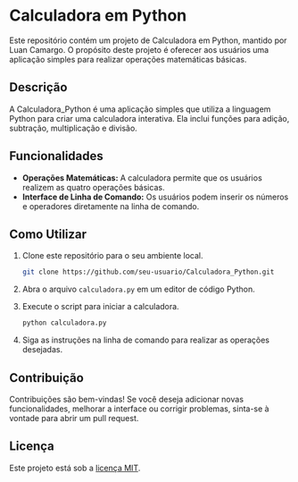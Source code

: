 # Calculadora em Python

Este repositório contém um projeto de Calculadora em Python, mantido por Luan Camargo. O propósito deste projeto é oferecer aos usuários uma aplicação simples para realizar operações matemáticas básicas.

## Descrição

A Calculadora_Python é uma aplicação simples que utiliza a linguagem Python para criar uma calculadora interativa. Ela inclui funções para adição, subtração, multiplicação e divisão.

## Funcionalidades

- **Operações Matemáticas:** A calculadora permite que os usuários realizem as quatro operações básicas.
- **Interface de Linha de Comando:** Os usuários podem inserir os números e operadores diretamente na linha de comando.

## Como Utilizar

1. Clone este repositório para o seu ambiente local.
   ```bash
   git clone https://github.com/seu-usuario/Calculadora_Python.git
   ```

2. Abra o arquivo `calculadora.py` em um editor de código Python.

3. Execute o script para iniciar a calculadora.
   ```bash
   python calculadora.py
   ```

4. Siga as instruções na linha de comando para realizar as operações desejadas.

## Contribuição

Contribuições são bem-vindas! Se você deseja adicionar novas funcionalidades, melhorar a interface ou corrigir problemas, sinta-se à vontade para abrir um pull request.

## Licença

Este projeto está sob a [licença MIT](LICENSE).
